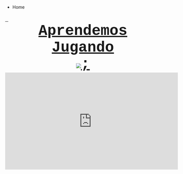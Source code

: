 
<ul class="breadcrumb">
  <li>Home</li>
</ul>
<html>
<body>
<h3><u><font face="courier new, courier, monospace">&nbsp;<font size="7"> <center>Aprendemos Jugando</center>

<body background="rainbow.jpg">


 <center> <img src="https://kinder3binamc.files.wordpress.com/2016/08/bienvenida.jpg" />;</center>

 <iframe width="560" height="315" src="https://www.youtube.com/watch?v=4deUxsQOGps" frameborder="0" gesture="media" allow="encrypted-media" allowfullscreen></iframe>



  
 
 
 
  

  

 
  






